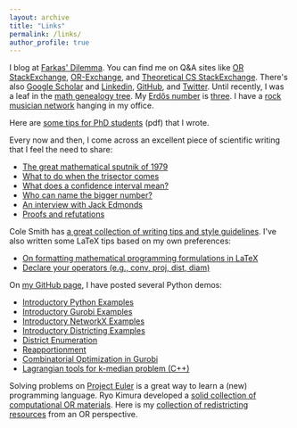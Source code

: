 ```yaml
---
layout: archive
title: "Links"
permalink: /links/
author_profile: true
---
```


I blog at [Farkas' Dilemma](https://farkasdilemma.wordpress.com/). You can find me on Q&A sites like [OR StackExchange](https://or.stackexchange.com/users/53/austin-buchanan), [OR-Exchange](https://www.or-exchange.org/users/572/austin-buchanan/), and [Theoretical CS StackExchange](http://cstheory.stackexchange.com/users/13056/austin-buchanan). There's also [Google Scholar](http://scholar.google.com/citations?user=2Jhj9SIAAAAJ&hl=en) and [Linkedin](http://www.linkedin.com/pub/austin-buchanan/21/8a7/a98), [GitHub](https://github.com/AustinLBuchanan), and [Twitter](https://twitter.com/AustinLBuchanan). Until recently, I was a leaf in the [math genealogy tree](https://genealogy.math.ndsu.nodak.edu/id.php?id=193868). My [Erdős number](https://en.wikipedia.org/wiki/Erd%C5%91s_number) is [three](http://www.ams.org/mathscinet/collaborationDistance.html). I have a [rock musician network](https://www.fastcompany.com/3031894/infographic-this-complicated-rock-chart-shows-how-your-favorite-bands-are-connected) hanging in my office.

Here are [some tips for PhD students](https://docs.google.com/viewer?a=v&pid=sites&srcid=ZGVmYXVsdGRvbWFpbnxhdXN0aW5sYnVjaGFuYW58Z3g6NWY2MTFiMzk2OTk4NTg2) (pdf) that I wrote.

Every now and then, I come across an excellent piece of scientific writing that I feel the need to share:
-   [The great mathematical sputnik of 1979](http://lpsdp.files.wordpress.com/2011/10/ellipsoid-stories.pdf)
-   [What to do when the trisector comes](http://web.mst.edu/~lmhall/WhatToDoWhenTrisectorComes.pdf)
-   [What does a confidence interval mean?](http://sober.philosophy.wisc.edu/course-materials/CM-ConfidenceInterval.pdf)
-   [Who can name the bigger number?](http://www.scottaaronson.com/writings/bignumbers.html)
-   [An interview with Jack Edmonds](http://www.mathopt.org/Optima-Issues/optima97.pdf)
-   [Proofs and refutations](https://math.berkeley.edu/~kpmann/Lakatos.pdf)

Cole Smith has [a great collection of writing tips and style guidelines](http://people.clemson.edu/~jcsmith/tips/Tips_Home.html). I've also written some LaTeX tips based on my own preferences:
-   [On formatting mathematical programming formulations in LaTeX](https://www.overleaf.com/read/fqkbtwdqnrzp#/43832922/)
-   [Declare your operators (e.g., conv, proj, dist, diam)](https://www.overleaf.com/read/rrfztchxcxxz#/41304234/)

On [my GitHub page](https://github.com/AustinLBuchanan), I have posted several Python demos:
-   [Introductory Python Examples](https://github.com/AustinLBuchanan/PythonDemos)
-   [Introductory Gurobi Examples](https://github.com/AustinLBuchanan/GurobiExamples)
-   [Introductory NetworkX Examples](https://github.com/AustinLBuchanan/NetworkX-Examples)
-   [Introductory Districting Examples](https://github.com/AustinLBuchanan/Districting-Examples)
-   [District Enumeration](https://github.com/AustinLBuchanan/District-Enumeration)
-   [Reapportionment](https://github.com/AustinLBuchanan/Reapportionment)
-   [Combinatorial Optimization in Gurobi](https://github.com/AustinLBuchanan/Combinatorial-Optimization-in-Gurobi)
-   [Lagrangian tools for k-median problem (C++)](https://github.com/AustinLBuchanan/kmedian)

Solving problems on [Project Euler](https://projecteuler.net/) is a great way to learn a (new) programming language. Ryo Kimura developed a [solid collection of computational OR materials](https://twitter.com/wjvanhoeve/status/1165984372945825792?s=20). Here is my [collection of redistricting resources](https://austinlbuchanan.github.io/OR-redistricting-resources/) from an OR perspective.

